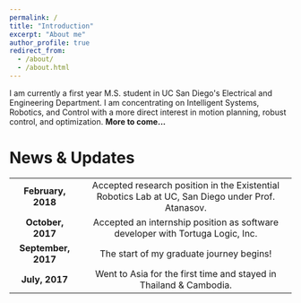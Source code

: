```yaml
---
permalink: /
title: "Introduction"
excerpt: "About me"
author_profile: true
redirect_from: 
  - /about/
  - /about.html
---
```


I am currently a first year M.S. student in UC San Diego's Electrical and Engineering Department. I am concentrating on Intelligent Systems, Robotics, and Control with a more direct interest in motion planning, robust control, 
and optimization. **More to come...**





News & Updates
======
| | |
| :-: | :-: |
| **February, 2018** | Accepted research position in the Existential Robotics Lab at UC, San Diego under Prof. Atanasov. |
| **October, 2017** | Accepted an internship position as software developer with Tortuga Logic, Inc. |
| **September, 2017** | The start of my graduate journey begins! |
| **July, 2017** | Went to Asia for the first time and stayed in Thailand & Cambodia. |
